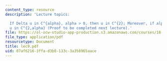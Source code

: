```yaml
---
content_type: resource
description: 'Lecture topics:

  If Delta u in C^{alpha}, alpha > 0, then u in C^{2}; Moreover, if alpha < 1, then
  u in C^{2,alpha} (Proof to be completed next lecture).'
file: https://ol-ocw-studio-app-production.s3.amazonaws.com/courses/18-156-differential-analysis-spring-2004/07af62163ffad3b8133c3a356965aace_lec9.pdf
file_type: application/pdf
resourcetype: Document
title: lec9.pdf
uid: 07af6216-3ffa-d3b8-133c-3a356965aace
---
```


